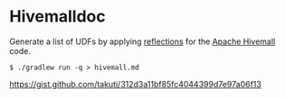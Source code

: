 Hivemalldoc
===

Generate a list of UDFs by applying [reflections](https://github.com/ronmamo/reflections) for the [Apache Hivemall](https://github.com/apache/incubator-hivemall) code.

```
$ ./gradlew run -q > hivemall.md
```

https://gist.github.com/takuti/312d3a11bf85fc4044399d7e97a06f13
